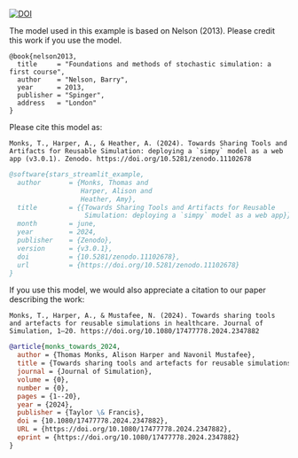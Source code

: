 [![DOI](https://zenodo.org/badge/DOI/10.5281/zenodo.10055168.svg)](https://doi.org/10.5281/zenodo.10055168)

The model used in this example is based on Nelson (2013).  Please credit this work if you use the model.

```
@book{nelson2013,
  title     = "Foundations and methods of stochastic simulation: a first course",
  author    = "Nelson, Barry",
  year      = 2013,
  publisher = "Spinger",
  address   = "London"
}
```

Please cite this model as:

```
Monks, T., Harper, A., & Heather, A. (2024). Towards Sharing Tools and Artifacts for Reusable Simulation: deploying a `simpy` model as a web app (v3.0.1). Zenodo. https://doi.org/10.5281/zenodo.11102678
```

```bibtex
@software{stars_streamlit_example,
  author       = {Monks, Thomas and
                  Harper, Alison and
                  Heather, Amy},
  title        = {{Towards Sharing Tools and Artifacts for Reusable 
                   Simulation: deploying a `simpy` model as a web app}},
  month        = june,
  year         = 2024,
  publisher    = {Zenodo},
  version      = {v3.0.1},
  doi          = {10.5281/zenodo.11102678},
  url          = {https://doi.org/10.5281/zenodo.11102678}
}
```

If you use this model, we would also appreciate a citation to our paper describing the work:

```
Monks, T., Harper, A., & Mustafee, N. (2024). Towards sharing tools and artefacts for reusable simulations in healthcare. Journal of Simulation, 1–20. https://doi.org/10.1080/17477778.2024.2347882
```

```bibtex
@article{monks_towards_2024,
  author = {Thomas Monks, Alison Harper and Navonil Mustafee},
  title = {Towards sharing tools and artefacts for reusable simulations in healthcare},
  journal = {Journal of Simulation},
  volume = {0},
  number = {0},
  pages = {1--20},
  year = {2024},
  publisher = {Taylor \& Francis},
  doi = {10.1080/17477778.2024.2347882},
  URL = {https://doi.org/10.1080/17477778.2024.2347882},
  eprint = {https://doi.org/10.1080/17477778.2024.2347882}
}

```